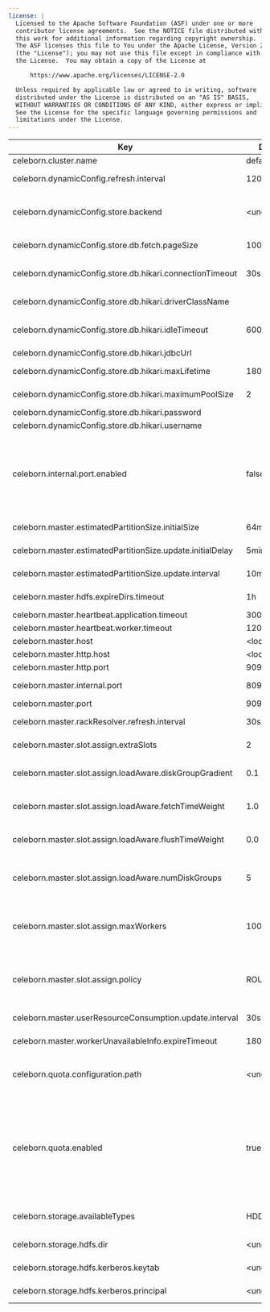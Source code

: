 ```yaml
---
license: |
  Licensed to the Apache Software Foundation (ASF) under one or more
  contributor license agreements.  See the NOTICE file distributed with
  this work for additional information regarding copyright ownership.
  The ASF licenses this file to You under the Apache License, Version 2.0
  (the "License"); you may not use this file except in compliance with
  the License.  You may obtain a copy of the License at

      https://www.apache.org/licenses/LICENSE-2.0

  Unless required by applicable law or agreed to in writing, software
  distributed under the License is distributed on an "AS IS" BASIS,
  WITHOUT WARRANTIES OR CONDITIONS OF ANY KIND, either express or implied.
  See the License for the specific language governing permissions and
  limitations under the License.
---
```


<!--begin-include-->
| Key | Default | isDynamic | Description | Since | Deprecated |
| --- | ------- | --------- | ----------- | ----- | ---------- |
| celeborn.cluster.name | default | false | Celeborn cluster name. | 0.5.0 |  | 
| celeborn.dynamicConfig.refresh.interval | 120s | false | Interval for refreshing the corresponding dynamic config periodically. | 0.4.0 |  | 
| celeborn.dynamicConfig.store.backend | &lt;undefined&gt; | false | Store backend for dynamic config service. Available options: FS, DB. If not provided, it means that dynamic configuration is disabled. | 0.4.0 |  | 
| celeborn.dynamicConfig.store.db.fetch.pageSize | 1000 | false | The page size for db store to query configurations. | 0.5.0 |  | 
| celeborn.dynamicConfig.store.db.hikari.connectionTimeout | 30s | false | The connection timeout that a client will wait for a connection from the pool for db store backend. | 0.5.0 |  | 
| celeborn.dynamicConfig.store.db.hikari.driverClassName |  | false | The jdbc driver class name of db store backend. | 0.5.0 |  | 
| celeborn.dynamicConfig.store.db.hikari.idleTimeout | 600s | false | The idle timeout that a connection is allowed to sit idle in the pool for db store backend. | 0.5.0 |  | 
| celeborn.dynamicConfig.store.db.hikari.jdbcUrl |  | false | The jdbc url of db store backend. | 0.5.0 |  | 
| celeborn.dynamicConfig.store.db.hikari.maxLifetime | 1800s | false | The maximum lifetime of a connection in the pool for db store backend. | 0.5.0 |  | 
| celeborn.dynamicConfig.store.db.hikari.maximumPoolSize | 2 | false | The maximum pool size of db store backend. | 0.5.0 |  | 
| celeborn.dynamicConfig.store.db.hikari.password |  | false | The password of db store backend. | 0.5.0 |  | 
| celeborn.dynamicConfig.store.db.hikari.username |  | false | The username of db store backend. | 0.5.0 |  | 
| celeborn.internal.port.enabled | false | false | Whether to create a internal port on Masters/Workers for inter-Masters/Workers communication. This is beneficial when SASL authentication is enforced for all interactions between clients and Celeborn Services, but the services can exchange messages without being subject to SASL authentication. | 0.5.0 |  | 
| celeborn.master.estimatedPartitionSize.initialSize | 64mb | false | Initial partition size for estimation, it will change according to runtime stats. | 0.3.0 | celeborn.shuffle.initialEstimatedPartitionSize | 
| celeborn.master.estimatedPartitionSize.update.initialDelay | 5min | false | Initial delay time before start updating partition size for estimation. | 0.3.0 | celeborn.shuffle.estimatedPartitionSize.update.initialDelay | 
| celeborn.master.estimatedPartitionSize.update.interval | 10min | false | Interval of updating partition size for estimation. | 0.3.0 | celeborn.shuffle.estimatedPartitionSize.update.interval | 
| celeborn.master.hdfs.expireDirs.timeout | 1h | false | The timeout for a expire dirs to be deleted on HDFS. | 0.3.0 |  | 
| celeborn.master.heartbeat.application.timeout | 300s | false | Application heartbeat timeout. | 0.3.0 | celeborn.application.heartbeat.timeout | 
| celeborn.master.heartbeat.worker.timeout | 120s | false | Worker heartbeat timeout. | 0.3.0 | celeborn.worker.heartbeat.timeout | 
| celeborn.master.host | &lt;localhost&gt; | false | Hostname for master to bind. | 0.2.0 |  | 
| celeborn.master.http.host | &lt;localhost&gt; | false | Master's http host. | 0.4.0 | celeborn.metrics.master.prometheus.host,celeborn.master.metrics.prometheus.host | 
| celeborn.master.http.port | 9098 | false | Master's http port. | 0.4.0 | celeborn.metrics.master.prometheus.port,celeborn.master.metrics.prometheus.port | 
| celeborn.master.internal.port | 8097 | false | Internal port on the master where both workers and other master nodes connect. | 0.5.0 |  | 
| celeborn.master.port | 9097 | false | Port for master to bind. | 0.2.0 |  | 
| celeborn.master.rackResolver.refresh.interval | 30s | false | Interval for refreshing the node rack information periodically. | 0.5.0 |  | 
| celeborn.master.slot.assign.extraSlots | 2 | false | Extra slots number when master assign slots. | 0.3.0 | celeborn.slots.assign.extraSlots | 
| celeborn.master.slot.assign.loadAware.diskGroupGradient | 0.1 | false | This value means how many more workload will be placed into a faster disk group than a slower group. | 0.3.0 | celeborn.slots.assign.loadAware.diskGroupGradient | 
| celeborn.master.slot.assign.loadAware.fetchTimeWeight | 1.0 | false | Weight of average fetch time when calculating ordering in load-aware assignment strategy | 0.3.0 | celeborn.slots.assign.loadAware.fetchTimeWeight | 
| celeborn.master.slot.assign.loadAware.flushTimeWeight | 0.0 | false | Weight of average flush time when calculating ordering in load-aware assignment strategy | 0.3.0 | celeborn.slots.assign.loadAware.flushTimeWeight | 
| celeborn.master.slot.assign.loadAware.numDiskGroups | 5 | false | This configuration is a guidance for load-aware slot allocation algorithm. This value is control how many disk groups will be created. | 0.3.0 | celeborn.slots.assign.loadAware.numDiskGroups | 
| celeborn.master.slot.assign.maxWorkers | 10000 | false | Max workers that slots of one shuffle can be allocated on. Will choose the smaller positive one from Master side and Client side, see `celeborn.client.slot.assign.maxWorkers`. | 0.3.1 |  | 
| celeborn.master.slot.assign.policy | ROUNDROBIN | false | Policy for master to assign slots, Celeborn supports two types of policy: roundrobin and loadaware. Loadaware policy will be ignored when `HDFS` is enabled in `celeborn.storage.activeTypes` | 0.3.0 | celeborn.slots.assign.policy | 
| celeborn.master.userResourceConsumption.update.interval | 30s | false | Time length for a window about compute user resource consumption. | 0.3.0 |  | 
| celeborn.master.workerUnavailableInfo.expireTimeout | 1800s | false | Worker unavailable info would be cleared when the retention period is expired | 0.3.1 |  | 
| celeborn.quota.configuration.path | &lt;undefined&gt; | false | Quota configuration file path. The file format should be yaml. Quota configuration file template can be found under conf directory. | 0.2.0 |  | 
| celeborn.quota.enabled | true | false | When Master side sets to true, the master will enable to check the quota via QuotaManager. When Client side sets to true, LifecycleManager will request Master side to check whether the current user has enough quota before registration of shuffle. Fallback to the default shuffle service of Spark when Master side checks that there is no enough quota for current user. | 0.2.0 |  | 
| celeborn.storage.availableTypes | HDD | false | Enabled storages. Available options: MEMORY,HDD,SSD,HDFS. Note: HDD and SSD would be treated as identical. | 0.3.0 | celeborn.storage.activeTypes | 
| celeborn.storage.hdfs.dir | &lt;undefined&gt; | false | HDFS base directory for Celeborn to store shuffle data. | 0.2.0 |  | 
| celeborn.storage.hdfs.kerberos.keytab | &lt;undefined&gt; | false | Kerberos keytab file path for HDFS storage connection. | 0.3.2 |  | 
| celeborn.storage.hdfs.kerberos.principal | &lt;undefined&gt; | false | Kerberos principal for HDFS storage connection. | 0.3.2 |  | 
<!--end-include-->
